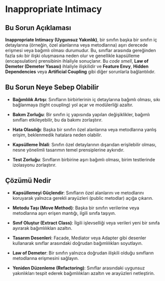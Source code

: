 # Inappropriate Intimacy

## Bu Sorun Açıklaması

**Inappropriate Intimacy (Uygunsuz Yakınlık)**, bir sınıfın başka bir sınıfın iç detaylarına (örneğin, özel alanlarına veya metodlarına) aşırı derecede erişmesi veya bağımlı olması durumudur. Bu, sınıflar arasında gereğinden fazla sıkı bir ilişki oluşmasına neden olur ve genellikle kapsülleme (encapsulation) prensibinin ihlaliyle sonuçlanır. Bu *code smell*, **Law of Demeter (Demeter Yasası)** ihlaliyle ilişkilidir ve **Feature Envy**, **Hidden Dependencies** veya **Artificial Coupling** gibi diğer sorunlarla bağlantılıdır.

## Bu Sorun Neye Sebep Olabilir

- **Bağımlılık Artışı**: Sınıfların birbirlerinin iç detaylarına bağımlı olması, sıkı bağlanmaya (tight coupling) yol açar ve modülerliği azaltır.

- **Bakım Zorluğu**: Bir sınıfın iç yapısında yapılan değişiklikler, bağımlı sınıfları etkileyebilir, bu da bakımı zorlaştırır.

- **Hata Olasılığı**: Başka bir sınıfın özel alanlarına veya metodlarına yanlış erişim, beklenmedik hatalara neden olabilir.

- **Kapsülleme İhlali**: Sınıfın özel detaylarının dışarıdan erişilebilir olması, nesne yönelimli tasarımın temel prensiplerine aykırıdır.

- **Test Zorluğu**: Sınıfların birbirine aşırı bağımlı olması, birim testlerinde izolasyonu zorlaştırır.

## Çözümü Nedir

- **Kapsüllemeyi Güçlendir**: Sınıfların özel alanlarını ve metodlarını koruyarak yalnızca gerekli arayüzleri (public metodlar) açığa çıkarın.

- **Metodu Taşı (Move Method)**: Başka bir sınıfın verilerine veya metodlarına aşırı erişen mantığı, ilgili sınıfa taşıyın.

- **Sınıf Oluştur (Extract Class)**: İlgili işlevselliği veya verileri yeni bir sınıfa ayırarak bağımlılıkları azaltın.

- **Tasarım Desenleri**: Facade, Mediator veya Adapter gibi desenler kullanarak sınıflar arasındaki doğrudan bağımlılıkları soyutlayın.

- **Law of Demeter**: Bir sınıfın yalnızca doğrudan ilişkili olduğu sınıfların metodlarına erişmesini sağlayın.

- **Yeniden Düzenleme (Refactoring)**: Sınıflar arasındaki uygunsuz yakınlıkları tespit ederek bağımlılıkları azaltın ve arayüzleri netleştirin.
